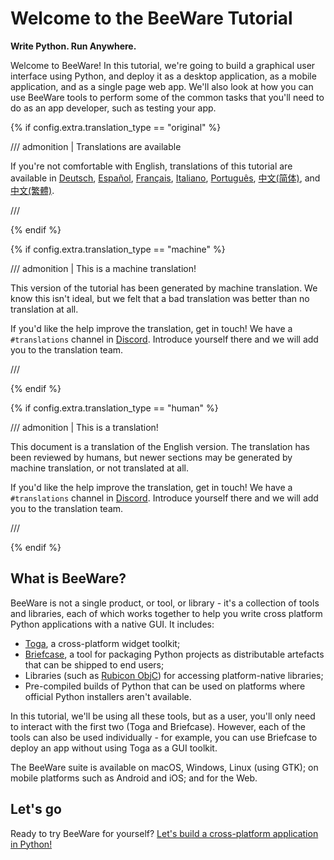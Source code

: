 # Welcome to the BeeWare Tutorial

**Write Python. Run Anywhere.**

Welcome to BeeWare! In this tutorial, we're going to build a graphical user interface using Python, and deploy it as a desktop application, as a mobile application, and as a single page web app. We'll also look at how you can use BeeWare tools to perform some of the common tasks that you'll need to do as an app developer, such as testing your app.

{% if config.extra.translation_type == "original" %}

/// admonition | Translations are available

If you're not comfortable with English, translations of this tutorial are available in [Deutsch](https://tutorial.beeware.org/de), [Español](https://tutorial.beeware.org/es), [Français](https://tutorial.beeware.org/fr), [Italiano](https://tutorial.beeware.org/it), [Português](https://tutorial.beeware.org/pt), [中文(简体)](https://tutorial.beeware.org/zh-cn), and [中文(繁體)](https://tutorial.beeware.org/zh-tw).

///

{% endif %}

{% if config.extra.translation_type == "machine" %}

/// admonition | This is a machine translation!

This version of the tutorial has been generated by machine translation. We know this isn't ideal, but we felt that a bad translation was better than no translation at all.

If you'd like the help improve the translation, get in touch! We have a `#translations` channel in [Discord](https://beeware.org/bee/chat/). Introduce yourself there and we will add you to the translation team.

///

{% endif %}

{% if config.extra.translation_type == "human" %}

/// admonition | This is a translation!

This document is a translation of the English version. The translation has been reviewed by humans, but newer sections may be generated by machine translation, or not translated at all.

If you'd like the help improve the translation, get in touch! We have a `#translations` channel in [Discord](https://beeware.org/bee/chat/). Introduce yourself there and we will add you to the translation team.

///

{% endif %}

## What is BeeWare?

BeeWare is not a single product, or tool, or library - it's a collection of tools and libraries, each of which works together to help you write cross platform Python applications with a native GUI. It includes:

- [Toga](https://toga.beeware.org), a cross-platform widget toolkit;
- [Briefcase](https://briefcase.beeware.org), a tool for packaging Python projects as distributable artefacts that can be shipped to end users;
- Libraries (such as [Rubicon ObjC](https://rubicon-objc.beeware.org)) for accessing platform-native libraries;
- Pre-compiled builds of Python that can be used on platforms where official Python installers aren't available.

In this tutorial, we'll be using all these tools, but as a user, you'll only need to interact with the first two (Toga and Briefcase). However, each of the tools can also be used individually - for example, you can use Briefcase to deploy an app without using Toga as a GUI toolkit.

The BeeWare suite is available on macOS, Windows, Linux (using GTK); on mobile platforms such as Android and iOS; and for the Web.

## Let's go

Ready to try BeeWare for yourself? [Let's build a cross-platform application in Python!](tutorial/tutorial-0.md)
